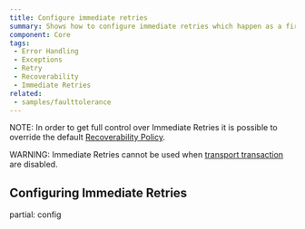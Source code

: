 ```yaml
---
title: Configure immediate retries
summary: Shows how to configure immediate retries which happen as a first stage of the default recoverability behavior.
component: Core
tags:
 - Error Handling
 - Exceptions
 - Retry
 - Recoverability
 - Immediate Retries
related:
 - samples/faulttolerance
---
```


NOTE: In order to get full control over Immediate Retries it is possible to override the default [Recoverability Policy](/nservicebus/recoverability/custom-recoverability-policy.md).

WARNING: Immediate Retries cannot be used when [transport transaction](/nservicebus/transports/transactions.md) are disabled.


## Configuring Immediate Retries

partial: config
